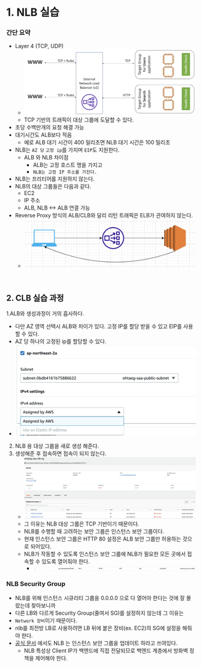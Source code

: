 # 1. NLB 실습
### 간단 요약
- Layer 4 (TCP, UDP)
  - ![nlb](./img/nlb/nlb.png)
  - TCP 기반의 트래픽이 대상 그룹에 도달할 수 있다.
- 초당 수백만개의 요청 해결 가능
- 대기시간도 ALB보다 적음
  - 예로 ALB 대기 시간이 400 밀리초면 NLB 대기 시간은 100 밀리초
- NLB는 `AZ 당` `고정 ip`를 가지며 `EIP`도 지원한다.
  - ALB 와 NLB 차이점
    - ALB는 고정 호스트 명을 가지고
    - `NLB는 고정 IP 주소를 가진다.`
- NLB는 프리티어를 지원하지 않는다.
- NLB의 대상 그룹들은 다음과 같다.
  - EC2
  - IP 주소
  - ALB, NLB <-> ALB 연결 가능
- Reverse Proxy 방식의 ALB/CLB와 달리 리턴 트래픽은 ELB가 관여하지 않는다.
  - ![nlb-return](./img/nlb/nlb-return.png)
  
<br>

## 2. CLB 실습 과정
1.ALB와 생성과정이 거의 흡사하다.
  - 다만 AZ 영역 선택시 ALB와 차이가 있다. 고정 IP를 할당 받을 수 있고 EIP를 사용할 수 있다.
  - AZ 당 하나의 고정된 ip를 할당할 수 있다.
  - ![nlb-create-1](./img/nlb/nlb-create-1.png)
2. NLB 용 대상 그룹을 새로 생성 해준다.
3. 생성해준 후 접속하면 접속이 되지 않는다.
   - ![nlb-health-check-fail](./img/nlb/nlb-health-fail.png)
   - 그 이유는 NLB 대상 그룹은 TCP 기반이기 때문이다.
   - NLB를 수행할 때 고려하는 보안 그룹은 인스턴스 보안 그룹이다.
   - 현재 인스턴스 보안 그룹은 HTTP 80 설정은 ALB 보안 그룹만 허용하는 것으로 되어있다.
   - NLB가 작동할 수 있도록 인스턴스 보안 그룹에 NLB가 필요한 모든 곳에서 접속할 수 있도록 열어줘야 한다.
     - ![nlb-sg](./img/nlb/nlb-sg.png)
   

### NLB Security Group
- NLB를 위해 인스턴스 시큐리티 그룹을 0.0.0.0 으로 다 열어야 한다는 것에 잘 몰랐는데 찾아보니까
- 다른 LB와 다르게 Security Group(줄여서 SG)를 설정하지 않는데 그 이유는
- `Network 장비`이기 때문이다.
- nlb를 최전방 LB로 사용하려면 LB 뒤에 붙은 장비(ex. EC2)의 SG에 설정을 해줘야 한다.
- [공식 문서](https://aws.amazon.com/ko/premiumsupport/knowledge-center/security-group-load-balancer/) 에서도 NLB 는 인스턴스 보안 그룹을 업데이트 하라고 쓰여있다.
  - NLB 특성상 Client IP가 백엔드에 직접 전달되므로 백엔드 계층에서 방화벽 정책을 제어해야 한다.


